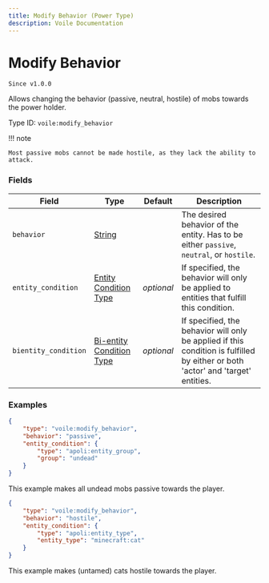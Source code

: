 ```yaml
---
title: Modify Behavior (Power Type)
description: Voile Documentation
---
```


# Modify Behavior

`Since v1.0.0`

Allows changing the behavior (passive, neutral, hostile) of mobs towards the power holder.

Type ID: `voile:modify_behavior`

!!! note

    Most passive mobs cannot be made hostile, as they lack the ability to attack.

### Fields

Field | Type | Default | Description
------|------|---------|------------
`behavior` | [String](https://origins.readthedocs.io/en/latest/types/data_types/string/) | | The desired behavior of the entity. Has to be either `passive`, `neutral`, or `hostile`.
`entity_condition` | [Entity Condition Type](https://origins.readthedocs.io/en/latest/types/entity_condition_types/) | *optional* | If specified, the behavior will only be applied to entities that fulfill this condition.
`bientity_condition` | [Bi-entity Condition Type](https://origins.readthedocs.io/en/latest/types/bientity_condition_types/) | *optional* | If specified, the behavior will only be applied if this condition is fulfilled by either or both 'actor' and 'target' entities.

### Examples

```json
{
    "type": "voile:modify_behavior",
    "behavior": "passive",
    "entity_condition": {
        "type": "apoli:entity_group",
        "group": "undead"
    }
}
```

This example makes all undead mobs passive towards the player.

```json
{
    "type": "voile:modify_behavior",
    "behavior": "hostile",
    "entity_condition": {
        "type": "apoli:entity_type",
        "entity_type": "minecraft:cat"
    }
}
```

This example makes (untamed) cats hostile towards the player.